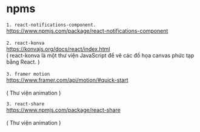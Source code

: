 # npms 
`1. react-notifications-component.`<br />
https://www.npmjs.com/package/react-notifications-component <br /><br />
`2. react-konva `<br />
https://konvajs.org/docs/react/index.html<br />
( react-konva là một thư viện JavaScript để vẽ các đồ họa canvas phức tạp bằng React. )<br/><br />
`3. framer motion `<br />
https://www.framer.com/api/motion/#quick-start<br /><br />
( Thư viện animation )<br />

`3. react-share `<br />
https://www.npmjs.com/package/react-share<br /><br />
( Thư viện animation )<br />
